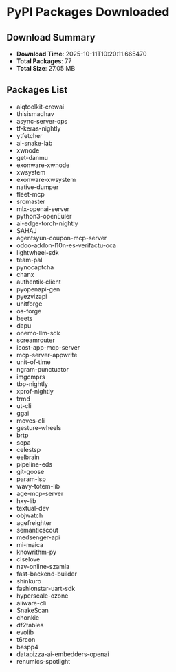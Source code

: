 # PyPI Packages Downloaded

## Download Summary
- **Download Time**: 2025-10-11T10:20:11.665470
- **Total Packages**: 77
- **Total Size**: 27.05 MB

## Packages List
- aiqtoolkit-crewai
- thisismadhav
- async-server-ops
- tf-keras-nightly
- ytfetcher
- ai-snake-lab
- xwnode
- get-danmu
- exonware-xwnode
- xwsystem
- exonware-xwsystem
- native-dumper
- fleet-mcp
- sromaster
- mlx-openai-server
- python3-openEuler
- ai-edge-torch-nightly
- SAHAJ
- agentsyun-coupon-mcp-server
- odoo-addon-l10n-es-verifactu-oca
- lightwheel-sdk
- team-pal
- pynocaptcha
- chanx
- authentik-client
- pyopenapi-gen
- pyezvizapi
- unitforge
- os-forge
- beets
- dapu
- onemo-llm-sdk
- screamrouter
- icost-app-mcp-server
- mcp-server-appwrite
- unit-of-time
- ngram-punctuator
- imgcmprs
- tbp-nightly
- xprof-nightly
- trmd
- ut-cli
- ggai
- moves-cli
- gesture-wheels
- brtp
- sopa
- celestsp
- eelbrain
- pipeline-eds
- git-goose
- param-lsp
- wavy-totem-lib
- age-mcp-server
- hxy-lib
- textual-dev
- objwatch
- agefreighter
- semanticscout
- medsenger-api
- mi-maica
- knowrithm-py
- clselove
- nav-online-szamla
- fast-backend-builder
- shinkuro
- fashionstar-uart-sdk
- hyperscale-ozone
- aiiware-cli
- SnakeScan
- chonkie
- df2tables
- evolib
- t6rcon
- baspp4
- datapizza-ai-embedders-openai
- renumics-spotlight
